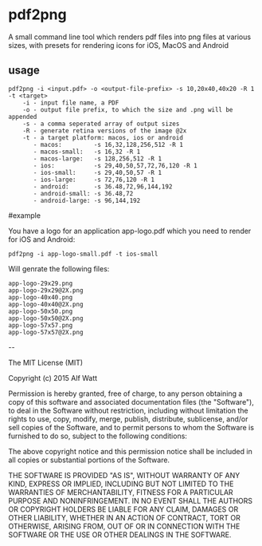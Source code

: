 # pdf2png

A small command line tool which renders pdf files into png files at various sizes,
with presets for rendering icons for iOS, MacOS and Android

## usage

    pdf2png -i <input.pdf> -o <output-file-prefix> -s 10,20x40,40x20 -R 1 -t <target>
        -i - input file name, a PDF
        -o - output file prefix, to which the size and .png will be appended
        -s - a comma seperated array of output sizes
        -R - generate retina versions of the image @2x
        -t - a target platform: macos, ios or android
           - macos:         -s 16,32,128,256,512 -R 1
           - macos-small:   -s 16,32 -R 1
           - macos-large:   -s 128,256,512 -R 1
           - ios:           -s 29,40,50,57,72,76,120 -R 1
           - ios-small:     -s 29,40,50,57 -R 1
           - ios-large:     -s 72,76,120 -R 1
           - android:       -s 36.48,72,96,144,192
           - android-small: -s 36.48,72
           - android-large: -s 96,144,192

#example

You have a logo for an application app-logo.pdf which you need to render for iOS and Android:

    pdf2png -i app-logo-small.pdf -t ios-small

Will genrate the following files:

    app-logo-29x29.png
    app-logo-29x29@2X.png
    app-logo-40x40.png
    app-logo-40x40@2X.png
    app-logo-50x50.png
    app-logo-50x50@2X.png
    app-logo-57x57.png
    app-logo-57x57@2X.png

--

The MIT License (MIT)

Copyright (c) 2015 Alf Watt

Permission is hereby granted, free of charge, to any person obtaining a copy
of this software and associated documentation files (the "Software"), to deal
in the Software without restriction, including without limitation the rights
to use, copy, modify, merge, publish, distribute, sublicense, and/or sell
copies of the Software, and to permit persons to whom the Software is
furnished to do so, subject to the following conditions:

The above copyright notice and this permission notice shall be included in all
copies or substantial portions of the Software.

THE SOFTWARE IS PROVIDED "AS IS", WITHOUT WARRANTY OF ANY KIND, EXPRESS OR
IMPLIED, INCLUDING BUT NOT LIMITED TO THE WARRANTIES OF MERCHANTABILITY,
FITNESS FOR A PARTICULAR PURPOSE AND NONINFRINGEMENT. IN NO EVENT SHALL THE
AUTHORS OR COPYRIGHT HOLDERS BE LIABLE FOR ANY CLAIM, DAMAGES OR OTHER
LIABILITY, WHETHER IN AN ACTION OF CONTRACT, TORT OR OTHERWISE, ARISING FROM,
OUT OF OR IN CONNECTION WITH THE SOFTWARE OR THE USE OR OTHER DEALINGS IN THE
SOFTWARE.


